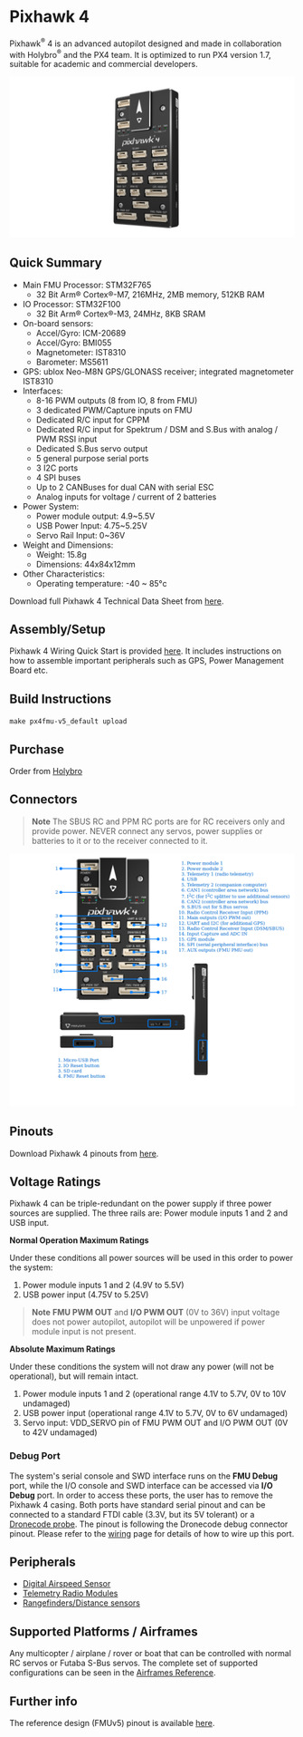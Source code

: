 # Pixhawk 4 

Pixhawk<sup>&reg;</sup> 4 is an advanced autopilot designed and made in collaboration with Holybro<sup>&reg;</sup> and the PX4 team. It is optimized to run PX4 version 1.7, suitable for academic and commercial developers. 

![Pixhawk4 Image](../../assets/hardware/hardware-pixhawk4.png)

## Quick Summary

* Main FMU Processor: STM32F765
  * 32 Bit Arm® Cortex®-M7, 216MHz, 2MB memory, 512KB RAM
* IO Processor: STM32F100
  * 32 Bit Arm® Cortex®-M3, 24MHz, 8KB SRAM
* On-board sensors:
  * Accel/Gyro: ICM-20689
  * Accel/Gyro: BMI055
  * Magnetometer: IST8310
  * Barometer: MS5611
* GPS: ublox Neo-M8N GPS/GLONASS receiver; integrated magnetometer IST8310
* Interfaces:
  * 8-16 PWM outputs (8 from IO, 8 from FMU)
  * 3 dedicated PWM/Capture inputs on FMU
  * Dedicated R/C input for CPPM
  * Dedicated R/C input for Spektrum / DSM and S.Bus with analog / PWM RSSI input
  * Dedicated S.Bus servo output
  * 5 general purpose serial ports
  * 3 I2C ports
  * 4 SPI buses
  * Up to 2 CANBuses for dual CAN with serial ESC
  * Analog inputs for voltage / current of 2 batteries
* Power System:
  * Power module output: 4.9~5.5V
  * USB Power Input: 4.75~5.25V
  * Servo Rail Input: 0~36V
* Weight and Dimensions:
  * Weight: 15.8g
  * Dimensions: 44x84x12mm
* Other Characteristics:
  * Operating temperature: -40 ~ 85°c

Download full Pixhawk 4 Technical Data Sheet from [here]().
<!-- Later change to holybro wesbite (https://github.com/PX4/Hardware/blob/master/FMUv5/Pixhawk4-Datasheet.pdf).-->

## Assembly/Setup 

Pixhawk 4 Wiring Quick Start is provided [here](../assembly/quick_start_pixhawk4.md). It includes instructions on how to assemble important peripherals such as GPS, Power Management Board etc.


## Build Instructions

`make px4fmu-v5_default upload`


## Purchase
Order from [Holybro](https://shop.holybro.com/pixhawk-4beta-launch_p1089.html)


## Connectors
> **Note** The SBUS RC and PPM RC ports are for RC receivers only and provide power. NEVER connect any servos, power supplies or batteries to it 
or to the receiver connected to it.

![Pixhawk 4 connectors](../../assets/hardware/hardware-pixhawk4-connectors.png)

## Pinouts

Download Pixhawk 4 pinouts from [here]().
<!-- link to holybro (https://github.com/PX4/Hardware/blob/master/FMUv5/Pixhawk4-Pinouts.pdf)-->

## Voltage Ratings

Pixhawk 4 can be triple-redundant on the power supply if three power sources are supplied. The three rails are: Power module inputs 1 and 2 and 
USB input.

**Normal Operation Maximum Ratings**

Under these conditions all power sources will be used in this order to power the system:
1. Power module inputs 1 and 2  (4.9V to 5.5V)
1. USB power input (4.75V to 5.25V)

> **Note** **FMU PWM OUT** and **I/O PWM OUT** (0V to 36V) input voltage does not power autopilot, autopilot will be unpowered if power module input is not present.

**Absolute Maximum Ratings**

Under these conditions the system will not draw any power (will not be operational), but will remain intact.
1. Power module inputs 1 and 2 (operational range 4.1V to 5.7V, 0V to 10V undamaged)
1. USB power input (operational range 4.1V to 5.7V, 0V to 6V undamaged)
1. Servo input: VDD_SERVO pin of FMU PWM OUT and I/O PWM OUT (0V to 42V undamaged)


### Debug Port

The system's serial console and SWD interface runs on the **FMU Debug** port, while the I/O console and SWD interface can be accessed via **I/O Debug** port.  In order to access these ports, the user has to remove the Pixhawk 4 casing. Both ports have standard serial pinout and can be connected to a standard FTDI cable (3.3V, but its 5V tolerant) or a [Dronecode probe](https://kb.zubax.com/display/MAINKB/Dronecode+Probe+documentation). The pinout is following the Dronecode debug connector pinout. Please refer to the [wiring](https://dev.px4.io/en/debug/system_console.html) page for details of how to wire up this port.


## Peripherals

* [Digital Airspeed Sensor](https://drotek.com/shop/en/home/848-sdp3x-airspeed-sensor-kit-sdp33.html)
* [Telemetry Radio Modules](https://docs.px4.io/en/telemetry/)
* [Rangefinders/Distance sensors](https://docs.px4.io/en/sensor/rangefinders.html)


## Supported Platforms / Airframes

Any multicopter / airplane / rover or boat that can be controlled with normal RC servos or Futaba S-Bus servos. The complete set of supported configurations can be seen in the [Airframes Reference](../airframes/airframe_reference.md).


## Further info

The reference design (FMUv5) pinout is available [here](https://docs.google.com/spreadsheets/d/1-n0__BYDedQrc_2NHqBenG1DNepAgnHpSGglke-QQwY/edit#gid=912976165). 

<!--The board is documented in detail on the [Pixhawk website](). -->
